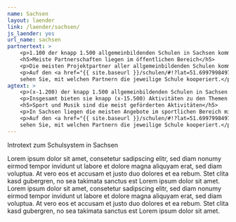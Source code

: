 ```yaml
---
name: Sachsen
layout: laender
link: /laender/sachsen/
js_laender: yes
url_name: sachsen
partnertext: >
    <p>1.100 der knapp 1.500 allgemeinbildenden Schulen in Sachsen kommunizieren ihre Projekte und Aktivitäten an das Statistische Landesamt Sachsen. Insgesamt gehen diese Schulen 6.025 Partnerschaften mit externen Organisationen ein, darunter mit gemeinnützigen sowie privatwirtschaftlichen Akteur*innen und Akteur*innen aus dem öffentlichen Sektor, Partnerschulen, Verbänden und religiösen Einrichtungen. Durchschnittlich kommen sechs Partnerschaften aus zwei dieser Bereiche auf eine Schule.</p>
    <h5>Meiste Partnerschaften liegen im öffentlichen Bereich</h5>
    <p>Die meisten Projektpartner aller allgemeinbildenden Schulen kommen aus dem öffentlichen Bereich (37,3%), gefolgt von Partnerorganisationen aus dem gemeinnützigen (32,7%) und dem wirtschaftlichen Bereich (12,3%). Weitere 305 (6,2%) Partnerschaften finden mit anderen Schulen statt, 123 (2%) mit religiösen Einrichtungen und 150 (2,5%) mit Verbänden, Kammern und Genossenschaften. 345 Partnerschaften (5%) konnten nicht eindeutig zugeordnet werden und fallen unter die Kategorie Unbestimmt.</p>
    <p>Auf den <a href="{{ site.baseurl }}/schulen/#!?lat=51.699799849741936&lng=13.073730468750002&zoom=7&profile">Schulprofilen</a>
    sehen Sie, mit welchen Partnern die jeweilige Schule kooperiert.</p>
agtext: >
    <p>(x-1.200) der knapp 1.500 allgemeinbildenden Schulen in Sachsen kommunizieren ihre Projekte und Aktivitäten an das Statistische Landesamt Sachsen.</p>
    <p>Insgesamt bieten sie knapp (x-15.500) Aktivitäten zu den Themen Umwelt, Sport, Musik und Tanz, Gesellschaft und Partizipation, Literatur und Medien, Handwerk, Kunst und Kultur, Naturwissenschaft und Technik, Berufsorientierung und Sprachen an. Das sind durchschnittlich (x-13) Aktionen in mehr als (x-sechs) Themen, die den Schüler*innen geboten werden.</p>
    <h5>Sport und Musik sind die meist geförderten Aktivitäten</h5>
    <p>In Sachsen liegen die meisten Angebote im sportlichen Bereich mit (x-88%), dicht gefolgt von den musikalischen, die an rund (x-76%) der Schulen angeboten werden.  (x-897) der (x-1330) Schulen (x-67%) fördert Partizipation und gesellschaftliches Engagement, durch z.B. Schüler*innenparlament, Schüler*innenaustausch und Ersthelfer*innen-Schulungen. Naturwissenschaftliche Aktivitäten werden von  (x-782) Schulen (x-58%) der Schulen angeboten. Nur ein geringer Anteil der Schulen (x-15% bzw. x-200 Schulen) bietet ihren Schüler*innen Aktivitäten zu den Themen Literatur und Medien an.</p>
    <p>Auf den <a href="{{ site.baseurl }}/schulen/#!?lat=51.699799849741936&lng=13.073730468750002&zoom=7&profile">Schulprofilen</a>
    sehen Sie, mit welchen Partnern die jeweilige Schule kooperiert.</p>
---
```

Introtext zum Schulsystem in Sachsen

Lorem ipsum dolor sit amet, consetetur sadipscing elitr, sed diam nonumy eirmod tempor invidunt ut labore et dolore
magna aliquyam erat, sed diam voluptua. At vero eos et accusam et justo duo dolores et ea rebum. Stet clita kasd
gubergren, no sea takimata sanctus est Lorem ipsum dolor sit amet. Lorem ipsum dolor sit amet, consetetur sadipscing
elitr, sed diam nonumy eirmod tempor invidunt ut labore et dolore magna aliquyam erat, sed diam voluptua. At vero eos
et accusam et justo duo dolores et ea rebum. Stet clita kasd gubergren, no sea takimata sanctus est Lorem ipsum dolor
sit amet.